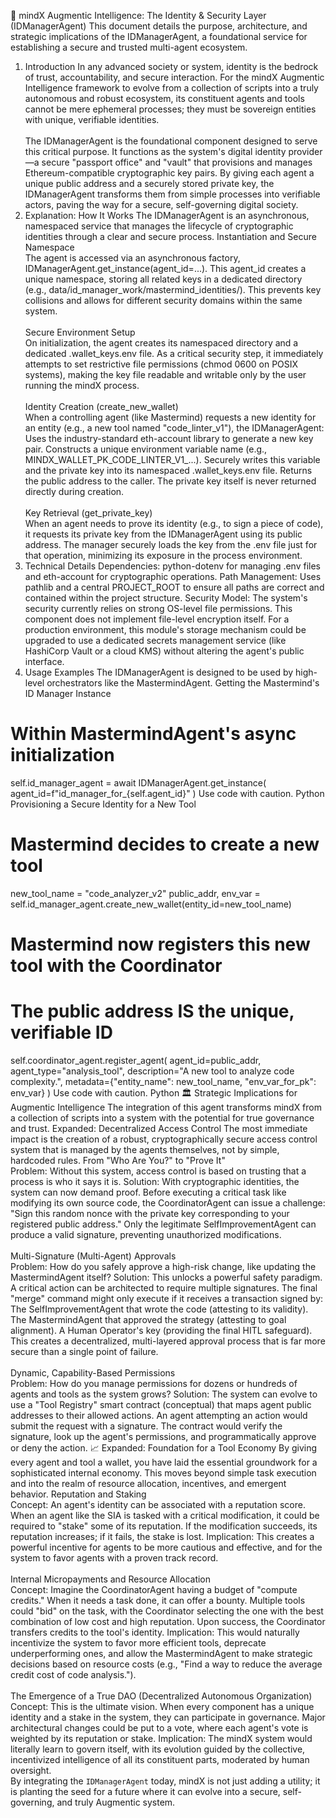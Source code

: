 🔐 mindX Augmentic Intelligence: The Identity & Security Layer (IDManagerAgent)
This document details the purpose, architecture, and strategic implications of the IDManagerAgent, a foundational service for establishing a secure and trusted multi-agent ecosystem.
<br />
1. Introduction
In any advanced society or system, identity is the bedrock of trust, accountability, and secure interaction. For the mindX Augmentic Intelligence framework to evolve from a collection of scripts into a truly autonomous and robust ecosystem, its constituent agents and tools cannot be mere ephemeral processes; they must be sovereign entities with unique, verifiable identities.
<br /><br />
The IDManagerAgent is the foundational component designed to serve this critical purpose. It functions as the system's digital identity provider—a secure "passport office" and "vault" that provisions and manages Ethereum-compatible cryptographic key pairs. By giving each agent a unique public address and a securely stored private key, the IDManagerAgent transforms them from simple processes into verifiable actors, paving the way for a secure, self-governing digital society.
2. Explanation: How It Works
The IDManagerAgent is an asynchronous, namespaced service that manages the lifecycle of cryptographic identities through a clear and secure process.
Instantiation and Secure Namespace<br />
The agent is accessed via an asynchronous factory, IDManagerAgent.get_instance(agent_id=...). This agent_id creates a unique namespace, storing all related keys in a dedicated directory (e.g., data/id_manager_work/mastermind_identities/). This prevents key collisions and allows for different security domains within the same system.
<br /><br />
Secure Environment Setup<br />
On initialization, the agent creates its namespaced directory and a dedicated .wallet_keys.env file. As a critical security step, it immediately attempts to set restrictive file permissions (chmod 0600 on POSIX systems), making the key file readable and writable only by the user running the mindX process.
<br /><br />
Identity Creation (create_new_wallet)<br />
When a controlling agent (like Mastermind) requests a new identity for an entity (e.g., a new tool named "code_linter_v1"), the IDManagerAgent:
Uses the industry-standard eth-account library to generate a new key pair.
Constructs a unique environment variable name (e.g., MINDX_WALLET_PK_CODE_LINTER_V1_...).
Securely writes this variable and the private key into its namespaced .wallet_keys.env file.
Returns the public address to the caller. The private key itself is never returned directly during creation.
<br /><br />
Key Retrieval (get_private_key)<br />
When an agent needs to prove its identity (e.g., to sign a piece of code), it requests its private key from the IDManagerAgent using its public address. The manager securely loads the key from the .env file just for that operation, minimizing its exposure in the process environment.
3. Technical Details
Dependencies: python-dotenv for managing .env files and eth-account for cryptographic operations.
Path Management: Uses pathlib and a central PROJECT_ROOT to ensure all paths are correct and contained within the project structure.
Security Model: The system's security currently relies on strong OS-level file permissions. This component does not implement file-level encryption itself. For a production environment, this module's storage mechanism could be upgraded to use a dedicated secrets management service (like HashiCorp Vault or a cloud KMS) without altering the agent's public interface.
4. Usage Examples
The IDManagerAgent is designed to be used by high-level orchestrators like the MastermindAgent.
Getting the Mastermind's ID Manager Instance
# Within MastermindAgent's async initialization
self.id_manager_agent = await IDManagerAgent.get_instance(
    agent_id=f"id_manager_for_{self.agent_id}"
)
Use code with caution.
Python
<br />
Provisioning a Secure Identity for a New Tool
# Mastermind decides to create a new tool
new_tool_name = "code_analyzer_v2"
public_addr, env_var = self.id_manager_agent.create_new_wallet(entity_id=new_tool_name)

# Mastermind now registers this new tool with the Coordinator
# The public address IS the unique, verifiable ID
self.coordinator_agent.register_agent(
    agent_id=public_addr,
    agent_type="analysis_tool",
    description="A new tool to analyze code complexity.",
    metadata={"entity_name": new_tool_name, "env_var_for_pk": env_var}
)
Use code with caution.
Python
🏛️ Strategic Implications for Augmentic Intelligence
The integration of this agent transforms mindX from a collection of scripts into a system with the potential for true governance and trust.
Expanded: Decentralized Access Control
The most immediate impact is the creation of a robust, cryptographically secure access control system that is managed by the agents themselves, not by simple, hardcoded rules.
From "Who Are You?" to "Prove It"<br />
Problem: Without this system, access control is based on trusting that a process is who it says it is.
Solution: With cryptographic identities, the system can now demand proof. Before executing a critical task like modifying its own source code, the CoordinatorAgent can issue a challenge: "Sign this random nonce with the private key corresponding to your registered public address." Only the legitimate SelfImprovementAgent can produce a valid signature, preventing unauthorized modifications.
<br /><br />
Multi-Signature (Multi-Agent) Approvals<br />
Problem: How do you safely approve a high-risk change, like updating the MastermindAgent itself?
Solution: This unlocks a powerful safety paradigm. A critical action can be architected to require multiple signatures. The final "merge" command might only execute if it receives a transaction signed by:
The SelfImprovementAgent that wrote the code (attesting to its validity).
The MastermindAgent that approved the strategy (attesting to goal alignment).
A Human Operator's key (providing the final HITL safeguard).
This creates a decentralized, multi-layered approval process that is far more secure than a single point of failure.
<br /><br />
Dynamic, Capability-Based Permissions<br />
Problem: How do you manage permissions for dozens or hundreds of agents and tools as the system grows?
Solution: The system can evolve to use a "Tool Registry" smart contract (conceptual) that maps agent public addresses to their allowed actions. An agent attempting an action would submit the request with a signature. The contract would verify the signature, look up the agent's permissions, and programmatically approve or deny the action.
📈 Expanded: Foundation for a Tool Economy
By giving every agent and tool a wallet, you have laid the essential groundwork for a sophisticated internal economy. This moves beyond simple task execution and into the realm of resource allocation, incentives, and emergent behavior.
Reputation and Staking<br />
Concept: An agent's identity can be associated with a reputation score. When an agent like the SIA is tasked with a critical modification, it could be required to "stake" some of its reputation. If the modification succeeds, its reputation increases; if it fails, the stake is lost.
Implication: This creates a powerful incentive for agents to be more cautious and effective, and for the system to favor agents with a proven track record.
<br /><br />
Internal Micropayments and Resource Allocation<br />
Concept: Imagine the CoordinatorAgent having a budget of "compute credits." When it needs a task done, it can offer a bounty. Multiple tools could "bid" on the task, with the Coordinator selecting the one with the best combination of low cost and high reputation. Upon success, the Coordinator transfers credits to the tool's identity.
Implication: This would naturally incentivize the system to favor more efficient tools, deprecate underperforming ones, and allow the MastermindAgent to make strategic decisions based on resource costs (e.g., "Find a way to reduce the average credit cost of code analysis.").
<br /><br />
The Emergence of a True DAO (Decentralized Autonomous Organization)<br />
Concept: This is the ultimate vision. When every component has a unique identity and a stake in the system, they can participate in governance. Major architectural changes could be put to a vote, where each agent's vote is weighted by its reputation or stake.
Implication: The mindX system would literally learn to govern itself, with its evolution guided by the collective, incentivized intelligence of all its constituent parts, moderated by human oversight.
<br />
By integrating the `IDManagerAgent` today, mindX is not just adding a utility; it is planting the seed for a future where it can evolve into a secure, self-governing, and truly Augmentic system.
